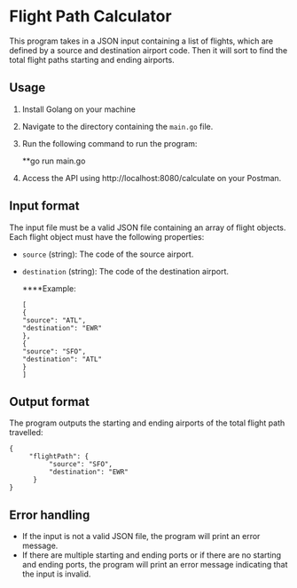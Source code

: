   # Flight Path Calculator

This program takes in a JSON input containing a list of flights, which are defined by
a source and destination airport code. Then it will sort to find the total flight paths starting and ending airports.

## Usage

1. Install Golang on your machine
2. Navigate to the directory containing the `main.go` file.
3. Run the following command to run the program:

   **go run main.go
4. Access the API using http://localhost:8080/calculate on your Postman.

## Input format

The input file must be a valid JSON file containing an array of flight objects. Each flight object must have the following properties:

* `source` (string): The code of the source airport.
* `destination` (string): The code of the destination airport.

  ****Example:

  ```
  [
  {
  "source": "ATL",
  "destination": "EWR"
  },
  {
  "source": "SFO",
  "destination": "ATL"
  }
  ]
  ```

## Output format

The program outputs the starting and ending airports of the total flight path travelled:

```
{
     "flightPath": { 
          "source": "SFO",
          "destination": "EWR" 
      }
}
```

## Error handling

* If the input is not a valid JSON file, the program will print an error message.
* If there are multiple starting and ending ports or if there are no starting and ending ports, the program will print an error message indicating that the input is invalid.
